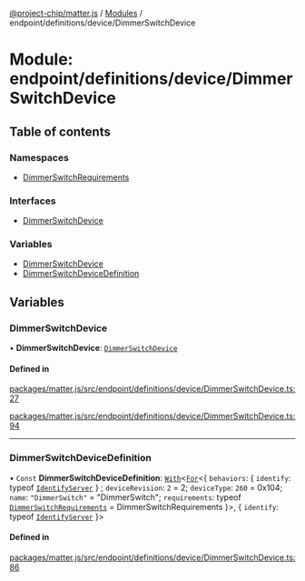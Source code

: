 [@project-chip/matter.js](../README.md) / [Modules](../modules.md) / endpoint/definitions/device/DimmerSwitchDevice

# Module: endpoint/definitions/device/DimmerSwitchDevice

## Table of contents

### Namespaces

- [DimmerSwitchRequirements](endpoint_definitions_device_DimmerSwitchDevice.DimmerSwitchRequirements.md)

### Interfaces

- [DimmerSwitchDevice](../interfaces/endpoint_definitions_device_DimmerSwitchDevice.DimmerSwitchDevice.md)

### Variables

- [DimmerSwitchDevice](endpoint_definitions_device_DimmerSwitchDevice.md#dimmerswitchdevice)
- [DimmerSwitchDeviceDefinition](endpoint_definitions_device_DimmerSwitchDevice.md#dimmerswitchdevicedefinition)

## Variables

### DimmerSwitchDevice

• **DimmerSwitchDevice**: [`DimmerSwitchDevice`](../interfaces/endpoint_definitions_device_DimmerSwitchDevice.DimmerSwitchDevice.md)

#### Defined in

[packages/matter.js/src/endpoint/definitions/device/DimmerSwitchDevice.ts:27](https://github.com/project-chip/matter.js/blob/0c058ae17fdba4c0b89b8b13c309011d51782299/packages/matter.js/src/endpoint/definitions/device/DimmerSwitchDevice.ts#L27)

[packages/matter.js/src/endpoint/definitions/device/DimmerSwitchDevice.ts:94](https://github.com/project-chip/matter.js/blob/0c058ae17fdba4c0b89b8b13c309011d51782299/packages/matter.js/src/endpoint/definitions/device/DimmerSwitchDevice.ts#L94)

___

### DimmerSwitchDeviceDefinition

• `Const` **DimmerSwitchDeviceDefinition**: [`With`](node_export._internal_.md#with)\<[`For`](behavior_cluster_export._internal_.EndpointType.md#for)\<\{ `behaviors`: \{ `identify`: typeof [`IdentifyServer`](behavior_definitions_identify_export.IdentifyServer.md)  } ; `deviceRevision`: ``2`` = 2; `deviceType`: ``260`` = 0x104; `name`: ``"DimmerSwitch"`` = "DimmerSwitch"; `requirements`: typeof [`DimmerSwitchRequirements`](endpoint_definitions_device_DimmerSwitchDevice.DimmerSwitchRequirements.md) = DimmerSwitchRequirements }\>, \{ `identify`: typeof [`IdentifyServer`](behavior_definitions_identify_export.IdentifyServer.md)  }\>

#### Defined in

[packages/matter.js/src/endpoint/definitions/device/DimmerSwitchDevice.ts:86](https://github.com/project-chip/matter.js/blob/0c058ae17fdba4c0b89b8b13c309011d51782299/packages/matter.js/src/endpoint/definitions/device/DimmerSwitchDevice.ts#L86)
